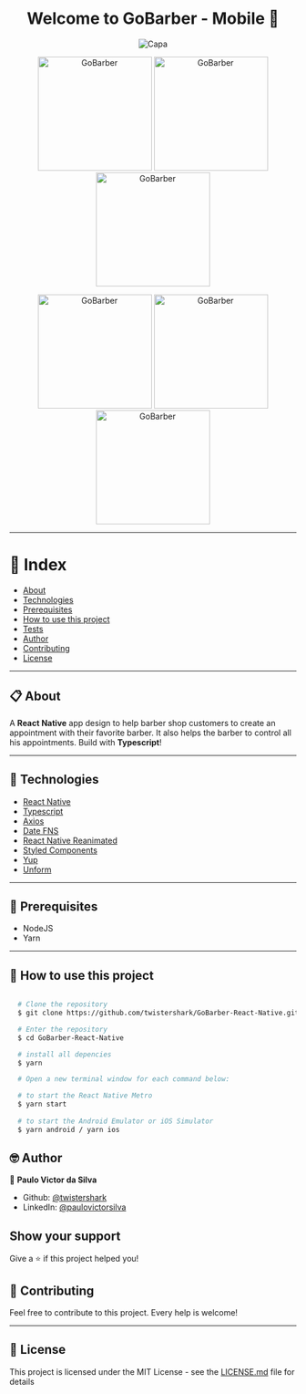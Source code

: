 <h1 align="center">Welcome to GoBarber - Mobile 💇</h1>
<p align="center">
  <img alt="Capa" src="https://github.com/twistershark/GoBarber---React-Native/blob/master/assets/capa.png" />
</p>


<p align="center">
  <img width="200px"  alt="GoBarber" src="https://github.com/twistershark/GoBarber---React-Native/blob/master/assets/gobarber1.png" />
  <img width="200px" alt="GoBarber" src="https://github.com/twistershark/GoBarber---React-Native/blob/master/assets/gobarber2.png" />
  <img width="200px" alt="GoBarber" src="https://github.com/twistershark/GoBarber---React-Native/blob/master/assets/gobarber3.png" />
</p>
<p align="center">
  <img width="200px" alt="GoBarber" src="https://github.com/twistershark/GoBarber---React-Native/blob/master/assets/gobarber4.png" />
  <img width="200px" alt="GoBarber" src="https://github.com/twistershark/GoBarber---React-Native/blob/master/assets/gobarber5.png" />
  <img width="200px" alt="GoBarber" src="https://github.com/twistershark/GoBarber---React-Native/blob/master/assets/gobarber6.png" />
</p>



---
# 📑 Index

- [About](#-about)
- [Technologies](#-technologies)
- [Prerequisites](#-prerequisites)
- [How to use this project](#-how-to-use-this-project)
- [Tests](#-run-tests)
- [Author](#-author)
- [Contributing](#-contributing)
- [License](#-license)
---

## 📋 About

A **React Native** app design to help barber shop customers to create an appointment with their favorite barber. It also helps the barber to control all his appointments.
Build with **Typescript**!

---

## 🚀 Technologies

- [React Native](https://reactnative.dev/)
- [Typescript](https://www.typescriptlang.org/)
- [Axios](https://axios-http.com/docs/intro)
- [Date FNS](https://date-fns.org/)
- [React Native Reanimated](https://docs.swmansion.com/react-native-reanimated/)
- [Styled Components](https://styled-components.com/)
- [Yup](https://github.com/jquense/yup)
- [Unform](https://unform.dev/)

---

## 🔧 Prerequisites

- NodeJS
- Yarn

---
## 🌟 How to use this project

```sh

  # Clone the repository
  $ git clone https://github.com/twistershark/GoBarber-React-Native.git

  # Enter the repository
  $ cd GoBarber-React-Native

  # install all depencies
  $ yarn

  # Open a new terminal window for each command below:

  # to start the React Native Metro
  $ yarn start
  
  # to start the Android Emulator or iOS Simulator
  $ yarn android / yarn ios

```

## 🤓 Author

👤 **Paulo Victor da Silva**

* Github: [@twistershark](https://github.com/twistershark)
* LinkedIn: [@paulovictorsilva](https://linkedin.com/in/paulovictorsilva)

## Show your support

Give a ⭐️ if this project helped you!

## 🤝 Contributing
Feel free to contribute to this project. Every help is welcome!

---

## 📃 License

This project is licensed under the MIT License - see the [LICENSE.md](LICENSE) file for details
